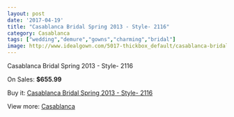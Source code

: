 ```yaml
---
layout: post
date: '2017-04-19'
title: "Casablanca Bridal Spring 2013 - Style- 2116"
category: Casablanca
tags: ["wedding","demure","gowns","charming","bridal"]
image: http://www.idealgown.com/5017-thickbox_default/casablanca-bridal-spring-2013-style-2116.jpg
---
```

Casablanca Bridal Spring 2013 - Style- 2116

On Sales: **$655.99**
<a href="https://www.idealgown.com/en/casablanca/2255-casablanca-bridal-spring-2013-style-2116.html"><amp-img layout="responsive" width="600" height="600" src="//www.idealgown.com/5017-thickbox_default/casablanca-bridal-spring-2013-style-2116.jpg" alt="Casablanca Bridal Spring 2013 - Style- 2116 0" /></a>
<a href="https://www.idealgown.com/en/casablanca/2255-casablanca-bridal-spring-2013-style-2116.html"><amp-img layout="responsive" width="600" height="600" src="//www.idealgown.com/5018-thickbox_default/casablanca-bridal-spring-2013-style-2116.jpg" alt="Casablanca Bridal Spring 2013 - Style- 2116 1" /></a>

Buy it: [Casablanca Bridal Spring 2013 - Style- 2116](https://www.idealgown.com/en/casablanca/2255-casablanca-bridal-spring-2013-style-2116.html "Casablanca Bridal Spring 2013 - Style- 2116")

View more: [Casablanca](https://www.idealgown.com/en/31-casablanca "Casablanca")
